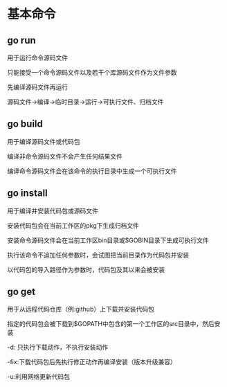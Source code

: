 # 基本命令

## go run


用于运行命令源码文件

只能接受一个命令源码文件以及若干个库源码文件作为文件参数

先编译源码文件再运行

源码文件→编译→临时目录→运行→可执行文件、归档文件

## go build

用于编译源码文件或代码包

编译非命令源码文件不会产生任何结果文件

编译命令源码文件会在该命令的执行目录中生成一个可执行文件



## go install

用于编译并安装代码包或源码文件

安装代码包会在当前工作区的pkg下生成归档文件

安装命令源码文件会在当前工作区bin目录或$GOBIN目录下生成可执行文件

执行该命令不追加任何参数时，会试图把当前目录作为代码包并安装

以代码包的导入路径作为参数时，代码包及其以来会被安装



## go get

用于从远程代码仓库（例:github）上下载并安装代码包

指定的代码包会被下载到$GOPATH中包含的第一个工作区的src目录中，然后安装

-d: 只执行下载动作，不执行安装动作

-fix:下载代码包后先执行修正动作再编译安装（版本升级兼容）

-u:利用网络更新代码包

